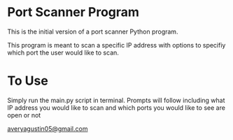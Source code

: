 # Port Scanner Program

This is the initial version of a port scanner Python program.

This program is meant to scan a specific IP address with options to specifiy which port the user would like to scan.

# To Use

Simply run the main.py script in terminal.
Prompts will follow including what IP address you would like to scan and which ports you would like to see are open or not

averyagustin05@gmail.com